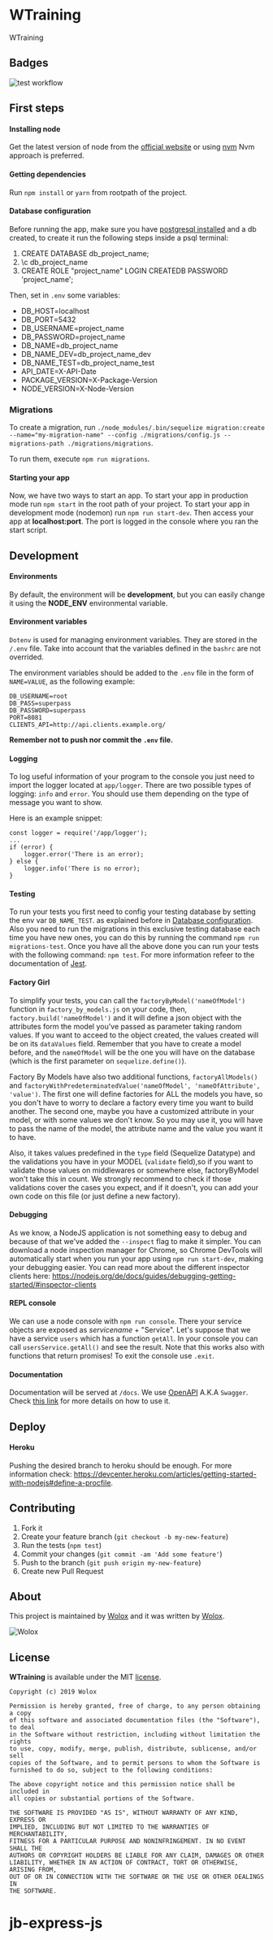 # WTraining

WTraining

## Badges

![test workflow](https://github.com/wolox-training/jb-express-js/actions/workflows/test-action.yml/badge.svg)

## First steps

#### Installing node

Get the latest version of node from the [official website](https://nodejs.org/) or using [nvm](https://github.com/creationix/nvm)
Nvm approach is preferred.

#### Getting dependencies

Run `npm install` or `yarn` from rootpath of the project.


#### Database configuration

Before running the app, make sure you have [postgresql installed](https://www.digitalocean.com/community/tutorials/how-to-install-and-use-postgresql-on-ubuntu-14-04) and a db created, to create it run the following steps inside a psql terminal:

1. CREATE DATABASE db_project_name;
2. \c db_project_name
3. CREATE ROLE "project_name" LOGIN CREATEDB PASSWORD 'project_name';

Then, set in `.env` some variables:

- DB_HOST=localhost
- DB_PORT=5432
- DB_USERNAME=project_name
- DB_PASSWORD=project_name
- DB_NAME=db_project_name
- DB_NAME_DEV=db_project_name_dev
- DB_NAME_TEST=db_project_name_test
- API_DATE=X-API-Date
- PACKAGE_VERSION=X-Package-Version
- NODE_VERSION=X-Node-Version

### Migrations

To create a migration, run `./node_modules/.bin/sequelize migration:create --name="my-migration-name" --config ./migrations/config.js --migrations-path ./migrations/migrations`.

To run them, execute `npm run migrations`.


#### Starting your app

Now, we have two ways to start an app. To start your app in production mode run `npm start` in the root path of your project. To start your app in development mode (nodemon) run `npm run start-dev`. Then access your app at **localhost:port**. The port is logged in the console where you ran the start script.

## Development

#### Environments

By default, the environment will be **development**, but you can easily change it using the **NODE_ENV** environmental variable.

#### Environment variables

`Dotenv` is used for managing environment variables. They are stored in the `/.env` file. Take into account that the variables defined in the `bashrc` are not overrided.

The environment variables should be added to the `.env` file in the form of `NAME=VALUE`, as the following example:

```
DB_USERNAME=root
DB_PASS=superpass
DB_PASSWORD=superpass
PORT=8081
CLIENTS_API=http://api.clients.example.org/
```

**Remember not to push nor commit the `.env` file.**

#### Logging

To log useful information of your program to the console you just need to import the logger located at `app/logger`. There are two possible types of logging: `info` and `error`. You should use them depending on the type of message you want to show.

Here is an example snippet:

```
const logger = require('/app/logger');
...
if (error) {
    logger.error('There is an error);
} else {
    logger.info('There is no error);
}
```

#### Testing

To run your tests you first need to config your testing database by setting the env var `DB_NAME_TEST`. as explained
before in [Database configuration](#database-configuration). Also you need to run the migrations in this exclusive
testing database each time you have new ones, you can do this by running the command `npm run migrations-test`.
Once you have all the above done you can run your tests with the following command: `npm test`. For more information refeer to the documentation of [Jest](https://jestjs.io/docs/en/getting-started).

#### Factory Girl

To simplify your tests, you can call the `factoryByModel('nameOfModel')` function in `factory_by_models.js` on your code, then, `factory.build('nameOfModel')` and it will define a json object with the attributes form the model you've passed as parameter taking random values. If you want to acceed to the object created, the values created will be on its `dataValues` field.
Remember that you have to create a model before, and the `nameOfModel` will be the one you will have on the database (which is the first parameter on `sequelize.define()`).

Factory By Models have also two additional functions, `factoryAllModels()` and `factoryWithPredeterminatedValue('nameOfModel', 'nameOfAttribute', 'value')`. The first one will define factories for ALL the models you have, so you don't have to worry to declare a factory every time you want to build another. The second one, maybe you have a customized attribute in your model, or with some values we don't know. So you may use it, you will have to pass the name of the model, the attribute name and the value you want it to have.

Also, it takes values predefined in the `type` field (Sequelize Datatype) and the validations you have in your MODEL (`validate` field),so if you want to validate those values on middlewares or somewhere else, factoryByModel won't take this in count. We strongly recommend to check if those validations cover the cases you expect, and if it doesn't, you can add your own code on this file (or just define a new factory).


#### Debugging

As we know, a NodeJS application is not something easy to debug and because of that we've added the `--inspect` flag to make it simpler. You can download a node inspection manager for Chrome, so Chrome DevTools will automatically start when you run your app using `npm run start-dev`, making your debugging easier. You can read more about the different inspector clients here: <https://nodejs.org/de/docs/guides/debugging-getting-started/#inspector-clients>

#### REPL console

We can use a node console with `npm run console`. There your service objects are exposed as _servicename_ + "Service". Let's suppose that we have a service `users` which has a function `getAll`. In your console you can call `usersService.getAll()` and see the result. Note that this works also with functions that return promises! To exit the console use `.exit`.

#### Documentation

Documentation will be served at `/docs`. We use [OpenAPI](https://github.com/OAI/OpenAPI-Specification) A.K.A `Swagger`. Check [this link](https://medium.com/wolox-driving-innovation/documenting-a-nodejs-rest-api-with-openapi-3-swagger-5deee9f50420) for more details on how to use it.

## Deploy

#### Heroku

Pushing the desired branch to heroku should be enough.
For more information check: https://devcenter.heroku.com/articles/getting-started-with-nodejs#define-a-procfile.

## Contributing

1. Fork it
2. Create your feature branch (`git checkout -b my-new-feature`)
3. Run the tests (`npm test`)
4. Commit your changes (`git commit -am 'Add some feature'`)
5. Push to the branch (`git push origin my-new-feature`)
6. Create new Pull Request

## About

This project is maintained by [Wolox](https://github.com/wolox) and it was written by [Wolox](http://www.wolox.com.ar).

![Wolox](https://raw.githubusercontent.com/Wolox/press-kit/master/logos/logo_banner.png)

## License

**WTraining** is available under the MIT [license](LICENSE.md).

    Copyright (c) 2019 Wolox

    Permission is hereby granted, free of charge, to any person obtaining a copy
    of this software and associated documentation files (the "Software"), to deal
    in the Software without restriction, including without limitation the rights
    to use, copy, modify, merge, publish, distribute, sublicense, and/or sell
    copies of the Software, and to permit persons to whom the Software is
    furnished to do so, subject to the following conditions:

    The above copyright notice and this permission notice shall be included in
    all copies or substantial portions of the Software.

    THE SOFTWARE IS PROVIDED "AS IS", WITHOUT WARRANTY OF ANY KIND, EXPRESS OR
    IMPLIED, INCLUDING BUT NOT LIMITED TO THE WARRANTIES OF MERCHANTABILITY,
    FITNESS FOR A PARTICULAR PURPOSE AND NONINFRINGEMENT. IN NO EVENT SHALL THE
    AUTHORS OR COPYRIGHT HOLDERS BE LIABLE FOR ANY CLAIM, DAMAGES OR OTHER
    LIABILITY, WHETHER IN AN ACTION OF CONTRACT, TORT OR OTHERWISE, ARISING FROM,
    OUT OF OR IN CONNECTION WITH THE SOFTWARE OR THE USE OR OTHER DEALINGS IN
    THE SOFTWARE.
# jb-express-js
